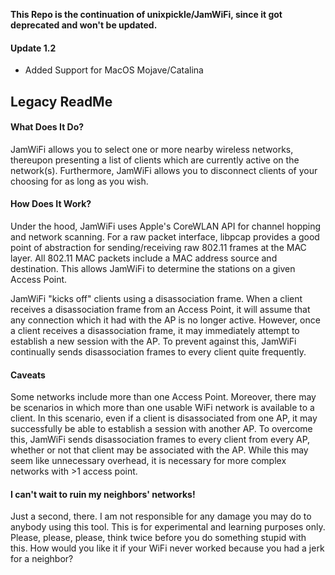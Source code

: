 **This Repo is the continuation of unixpickle/JamWiFi, since it got deprecated and won't be updated.**

#### Update 1.2
- Added Support for MacOS Mojave/Catalina



## Legacy ReadMe

#### What Does It Do?

JamWiFi allows you to select one or more nearby wireless networks, thereupon presenting a list of clients which are currently active on the network(s). Furthermore, JamWiFi allows you to disconnect clients of your choosing for as long as you wish.

#### How Does It Work?

Under the hood, JamWiFi uses Apple's CoreWLAN API for channel hopping and network scanning. For a raw packet interface, libpcap provides a good point of abstraction for sending/receiving raw 802.11 frames at the MAC layer. All 802.11 MAC packets include a MAC address source and destination. This allows JamWiFi to determine the stations on a given Access Point.

JamWiFi "kicks off" clients using a disassociation frame. When a client receives a disassociation frame from an Access Point, it will assume that any connection which it had with the AP is no longer active. However, once a client receives a disassociation frame, it may immediately attempt to establish a new session with the AP. To prevent against this, JamWiFi continually sends disassociation frames to every client quite frequently.

#### Caveats

Some networks include more than one Access Point. Moreover, there may be scenarios in which more than one usable WiFi network is available to a client. In this scenario, even if a client is disassociated from one AP, it may successfully be able to establish a session with another AP. To overcome this, JamWiFi sends disassociation frames to every client from every AP, whether or not that client may be associated with the AP. While this may seem like unnecessary overhead, it is necessary for more complex networks with >1 access point.

#### I can't wait to ruin my neighbors' networks!

Just a second, there. I am not responsible for any damage you may do to anybody using this tool. This is for experimental and learning purposes only. Please, please, please, think twice before you do something stupid with this. How would you like it if your WiFi never worked because you had a jerk for a neighbor?
